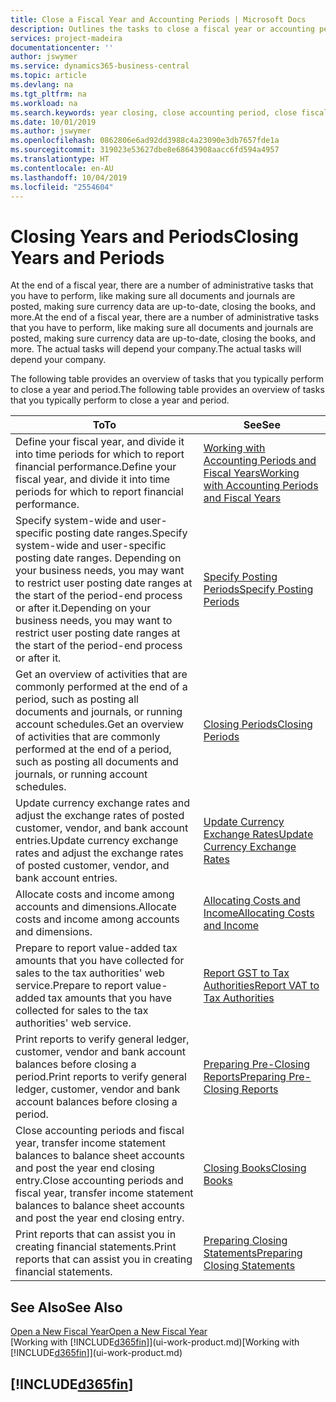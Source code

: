 ```yaml
---
title: Close a Fiscal Year and Accounting Periods | Microsoft Docs
description: Outlines the tasks to close a fiscal year or accounting period, for example, making sure documents and journals are posted and verifying bank balances.
services: project-madeira
documentationcenter: ''
author: jswymer
ms.service: dynamics365-business-central
ms.topic: article
ms.devlang: na
ms.tgt_pltfrm: na
ms.workload: na
ms.search.keywords: year closing, close accounting period, close fiscal year, bank account detailed trial balance
ms.date: 10/01/2019
ms.author: jswymer
ms.openlocfilehash: 0862806e6ad92dd3988c4a23090e3db7657fde1a
ms.sourcegitcommit: 319023e53627dbe8e68643908aacc6fd594a4957
ms.translationtype: HT
ms.contentlocale: en-AU
ms.lasthandoff: 10/04/2019
ms.locfileid: "2554604"
---
```

# <a name="closing-years-and-periods"></a><span data-ttu-id="371de-103">Closing Years and Periods</span><span class="sxs-lookup"><span data-stu-id="371de-103">Closing Years and Periods</span></span>
<span data-ttu-id="371de-104">At the end of a fiscal year, there are a number of administrative tasks that you have to perform, like making sure all documents and journals are posted, making sure currency data are up-to-date, closing the books, and more.</span><span class="sxs-lookup"><span data-stu-id="371de-104">At the end of a fiscal year, there are a number of administrative tasks that you have to perform, like making sure all documents and journals are posted, making sure currency data are up-to-date, closing the books, and more.</span></span> <span data-ttu-id="371de-105">The actual tasks will depend your company.</span><span class="sxs-lookup"><span data-stu-id="371de-105">The actual tasks will depend your company.</span></span>

<span data-ttu-id="371de-106">The following table provides an overview of tasks that you typically perform to close a year and period.</span><span class="sxs-lookup"><span data-stu-id="371de-106">The following table provides an overview of tasks that you typically perform to close a year and period.</span></span>

| <span data-ttu-id="371de-107">To</span><span class="sxs-lookup"><span data-stu-id="371de-107">To</span></span> | <span data-ttu-id="371de-108">See</span><span class="sxs-lookup"><span data-stu-id="371de-108">See</span></span> |
| --- | --- |
| <span data-ttu-id="371de-109">Define your fiscal year, and divide it into time periods for which to report financial performance.</span><span class="sxs-lookup"><span data-stu-id="371de-109">Define your fiscal year, and divide it into time periods for which to report financial performance.</span></span> | [<span data-ttu-id="371de-110">Working with Accounting Periods and Fiscal Years</span><span class="sxs-lookup"><span data-stu-id="371de-110">Working with Accounting Periods and Fiscal Years</span></span>](finance-accounting-periods-and-fiscal-years.md)|
| <span data-ttu-id="371de-111">Specify system-wide and user-specific posting date ranges.</span><span class="sxs-lookup"><span data-stu-id="371de-111">Specify system-wide and user-specific posting date ranges.</span></span> <span data-ttu-id="371de-112">Depending on your business needs, you may want to restrict user posting date ranges at the start of the period-end process or after it.</span><span class="sxs-lookup"><span data-stu-id="371de-112">Depending on your business needs, you may want to restrict user posting date ranges at the start of the period-end process or after it.</span></span> |[<span data-ttu-id="371de-113">Specify Posting Periods</span><span class="sxs-lookup"><span data-stu-id="371de-113">Specify Posting Periods</span></span>](finance-how-specify-posting-periods.md) |
| <span data-ttu-id="371de-114">Get an overview of activities that are commonly performed at the end of a period, such as posting all documents and journals, or running account schedules.</span><span class="sxs-lookup"><span data-stu-id="371de-114">Get an overview of activities that are commonly performed at the end of a period, such as posting all documents and journals, or running account schedules.</span></span> |[<span data-ttu-id="371de-115">Closing Periods</span><span class="sxs-lookup"><span data-stu-id="371de-115">Closing Periods</span></span>](year-how-complete-period-end-processes.md) |
| <span data-ttu-id="371de-116">Update currency exchange rates and adjust the exchange rates of posted customer, vendor, and bank account entries.</span><span class="sxs-lookup"><span data-stu-id="371de-116">Update currency exchange rates and adjust the exchange rates of posted customer, vendor, and bank account entries.</span></span> |[<span data-ttu-id="371de-117">Update Currency Exchange Rates</span><span class="sxs-lookup"><span data-stu-id="371de-117">Update Currency Exchange Rates</span></span>](finance-how-update-currencies.md) |
| <span data-ttu-id="371de-118">Allocate costs and income among accounts and dimensions.</span><span class="sxs-lookup"><span data-stu-id="371de-118">Allocate costs and income among accounts and dimensions.</span></span> |[<span data-ttu-id="371de-119">Allocating Costs and Income</span><span class="sxs-lookup"><span data-stu-id="371de-119">Allocating Costs and Income</span></span>](year-allocate-costs-income.md) |
| <span data-ttu-id="371de-120">Prepare to report value-added tax amounts that you have collected for sales to the tax authorities' web service.</span><span class="sxs-lookup"><span data-stu-id="371de-120">Prepare to report value-added tax amounts that you have collected for sales to the tax authorities' web service.</span></span> |[<span data-ttu-id="371de-121">Report GST to Tax Authorities</span><span class="sxs-lookup"><span data-stu-id="371de-121">Report VAT to Tax Authorities</span></span>](finance-how-report-vat.md)|
| <span data-ttu-id="371de-122">Print reports to verify general ledger, customer, vendor and bank account balances before closing a period.</span><span class="sxs-lookup"><span data-stu-id="371de-122">Print reports to verify general ledger, customer, vendor and bank account balances before closing a period.</span></span> |[<span data-ttu-id="371de-123">Preparing Pre-Closing Reports</span><span class="sxs-lookup"><span data-stu-id="371de-123">Preparing Pre-Closing Reports</span></span>](year-prepare-preclose-reports.md) |
| <span data-ttu-id="371de-124">Close accounting periods and fiscal year, transfer income statement balances to balance sheet accounts and post the year end closing entry.</span><span class="sxs-lookup"><span data-stu-id="371de-124">Close accounting periods and fiscal year, transfer income statement balances to balance sheet accounts and post the year end closing entry.</span></span> |[<span data-ttu-id="371de-125">Closing Books</span><span class="sxs-lookup"><span data-stu-id="371de-125">Closing Books</span></span>](year-close-books.md) |
| <span data-ttu-id="371de-126">Print reports that can assist you in creating financial statements.</span><span class="sxs-lookup"><span data-stu-id="371de-126">Print reports that can assist you in creating financial statements.</span></span> |[<span data-ttu-id="371de-127">Preparing Closing Statements</span><span class="sxs-lookup"><span data-stu-id="371de-127">Preparing Closing Statements</span></span>](year-prepare-close-statement.md) |

## <a name="see-also"></a><span data-ttu-id="371de-128">See Also</span><span class="sxs-lookup"><span data-stu-id="371de-128">See Also</span></span>
[<span data-ttu-id="371de-129">Open a New Fiscal Year</span><span class="sxs-lookup"><span data-stu-id="371de-129">Open a New Fiscal Year</span></span>](finance-how-open-new-fiscal-year.md)  
<span data-ttu-id="371de-130">[Working with [!INCLUDE[d365fin](includes/d365fin_md.md)]](ui-work-product.md)</span><span class="sxs-lookup"><span data-stu-id="371de-130">[Working with [!INCLUDE[d365fin](includes/d365fin_md.md)]](ui-work-product.md)</span></span>

## [!INCLUDE[d365fin](includes/free_trial_md.md)]  
 
